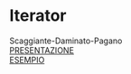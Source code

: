  # Iterator 
 Scaggiante-Daminato-Pagano<br>
 [PRESENTAZIONE](https://drive.google.com/open?id=1_Nd3B6nI8XUyLkjsmWe7fOiA440RsS3V33tRYiz3Zn8)<br>
 [ESEMPIO](https://github.com/chicco4/Java_Projects/tree/master/IteratorExample)
